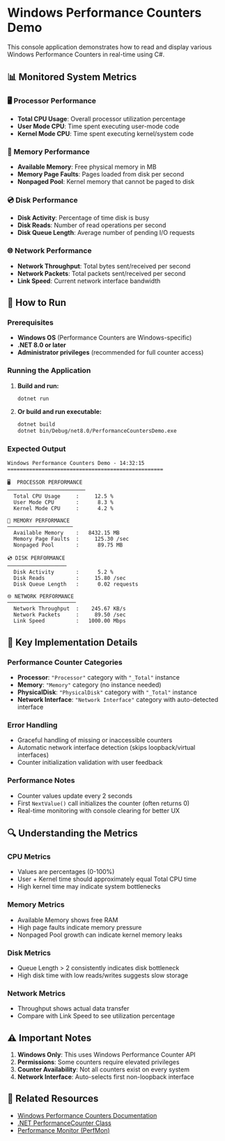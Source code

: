 # Windows Performance Counters Demo

This console application demonstrates how to read and display various Windows Performance Counters in real-time using C#.

## 📊 Monitored System Metrics

### 🖥️ Processor Performance
- **Total CPU Usage**: Overall processor utilization percentage
- **User Mode CPU**: Time spent executing user-mode code
- **Kernel Mode CPU**: Time spent executing kernel/system code

### 💾 Memory Performance  
- **Available Memory**: Free physical memory in MB
- **Memory Page Faults**: Pages loaded from disk per second
- **Nonpaged Pool**: Kernel memory that cannot be paged to disk

### 💿 Disk Performance
- **Disk Activity**: Percentage of time disk is busy
- **Disk Reads**: Number of read operations per second
- **Disk Queue Length**: Average number of pending I/O requests

### 🌐 Network Performance
- **Network Throughput**: Total bytes sent/received per second
- **Network Packets**: Total packets sent/received per second  
- **Link Speed**: Current network interface bandwidth

## 🚀 How to Run

### Prerequisites
- **Windows OS** (Performance Counters are Windows-specific)
- **.NET 8.0 or later**
- **Administrator privileges** (recommended for full counter access)

### Running the Application

1. **Build and run:**
   ```bash
   dotnet run
   ```

2. **Or build and run executable:**
   ```bash
   dotnet build
   dotnet bin/Debug/net8.0/PerformanceCountersDemo.exe
   ```

### Expected Output
```
Windows Performance Counters Demo - 14:32:15
==================================================

🖥️  PROCESSOR PERFORMANCE
─────────────────────────
  Total CPU Usage     :     12.5 %
  User Mode CPU       :      8.3 %
  Kernel Mode CPU     :      4.2 %

💾 MEMORY PERFORMANCE
─────────────────────
  Available Memory    :   8432.15 MB
  Memory Page Faults  :     125.30 /sec
  Nonpaged Pool       :      89.75 MB

💿 DISK PERFORMANCE
───────────────────
  Disk Activity       :      5.2 %
  Disk Reads          :     15.80 /sec
  Disk Queue Length   :      0.02 requests

🌐 NETWORK PERFORMANCE
──────────────────────
  Network Throughput  :    245.67 KB/s
  Network Packets     :     89.50 /sec  
  Link Speed          :   1000.00 Mbps
```

## 🔧 Key Implementation Details

### Performance Counter Categories
- **Processor**: `"Processor"` category with `"_Total"` instance
- **Memory**: `"Memory"` category (no instance needed)
- **PhysicalDisk**: `"PhysicalDisk"` category with `"_Total"` instance
- **Network Interface**: `"Network Interface"` category with auto-detected interface

### Error Handling
- Graceful handling of missing or inaccessible counters
- Automatic network interface detection (skips loopback/virtual interfaces)
- Counter initialization validation with user feedback

### Performance Notes
- Counter values update every 2 seconds
- First `NextValue()` call initializes the counter (often returns 0)
- Real-time monitoring with console clearing for better UX

## 🔍 Understanding the Metrics

### CPU Metrics
- Values are percentages (0-100%)
- User + Kernel time should approximately equal Total CPU time
- High kernel time may indicate system bottlenecks

### Memory Metrics  
- Available Memory shows free RAM
- High page faults indicate memory pressure
- Nonpaged Pool growth can indicate kernel memory leaks

### Disk Metrics
- Queue Length > 2 consistently indicates disk bottleneck
- High disk time with low reads/writes suggests slow storage

### Network Metrics
- Throughput shows actual data transfer
- Compare with Link Speed to see utilization percentage

## ⚠️ Important Notes

1. **Windows Only**: This uses Windows Performance Counter API
2. **Permissions**: Some counters require elevated privileges
3. **Counter Availability**: Not all counters exist on every system
4. **Network Interface**: Auto-selects first non-loopback interface

## 🔗 Related Resources

- [Windows Performance Counters Documentation](https://docs.microsoft.com/en-us/windows/win32/perfctrs/performance-counters-portal)
- [.NET PerformanceCounter Class](https://docs.microsoft.com/en-us/dotnet/api/system.diagnostics.performancecounter)
- [Performance Monitor (PerfMon)](https://docs.microsoft.com/en-us/windows-server/administration/windows-commands/perfmon) 